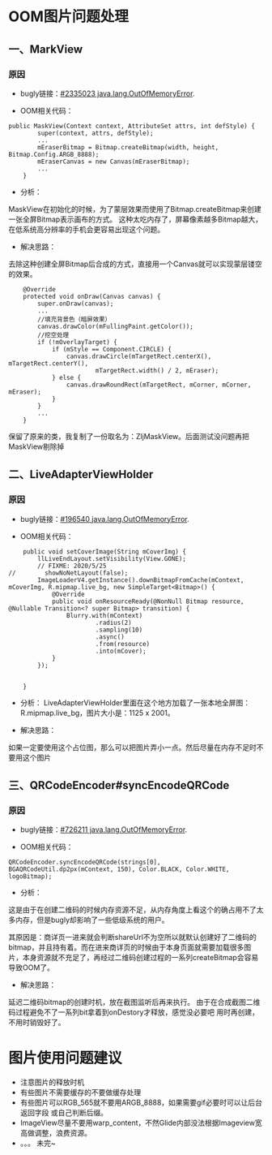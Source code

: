 # OOM图片问题处理

## 一、MarkView

### 原因
 -  bugly链接：[#2335023 java.lang.OutOfMemoryError](https://bugly.qq.com/v2/crash-reporting/crashes/2fb12c6c7d/2335023?pid=1).

 -  OOM相关代码：
```
public MaskView(Context context, AttributeSet attrs, int defStyle) {
        super(context, attrs, defStyle);
        ...
        mEraserBitmap = Bitmap.createBitmap(width, height, Bitmap.Config.ARGB_8888);
        mEraserCanvas = new Canvas(mEraserBitmap);
        ...
    }

```
 - 分析：

  MaskView在初始化的时候，为了蒙层效果而使用了Bitmap.createBitmap来创建一张全屏Bitmap表示画布的方式。
这种太吃内存了，屏幕像素越多Bitmap越大，在低系统高分辨率的手机会更容易出现这个问题。

 - 解决思路：

  去除这种创建全屏Bitmap后合成的方式，直接用一个Canvas就可以实现蒙层镂空的效果。
```
    @Override
    protected void onDraw(Canvas canvas) {
        super.onDraw(canvas);
        ...
        //填充背景色（暗屏效果）
        canvas.drawColor(mFullingPaint.getColor());
        //挖空处理
        if (!mOverlayTarget) {
            if (mStyle == Component.CIRCLE) {
                canvas.drawCircle(mTargetRect.centerX(), mTargetRect.centerY(),
                        mTargetRect.width() / 2, mEraser);
            } else {
                canvas.drawRoundRect(mTargetRect, mCorner, mCorner, mEraser);
            }
        }
        ...
    }
```
 保留了原来的类，我复制了一份取名为：ZljMaskView。后面测试没问题再把MaskView剔除掉


## 二、LiveAdapterViewHolder
### 原因
 -  bugly链接：[#196540 java.lang.OutOfMemoryError](https://bugly.qq.com/v2/crash-reporting/crashes/2fb12c6c7d/196540?pid=1).

 - OOM相关代码：
```
    public void setCoverImage(String mCoverImg) {
        llLiveEndLayout.setVisibility(View.GONE);
        // FIXME: 2020/5/25 
//        showNoNetLayout(false);
        ImageLoaderV4.getInstance().downBitmapFromCache(mContext, mCoverImg, R.mipmap.live_bg, new SimpleTarget<Bitmap>() {
            @Override
            public void onResourceReady(@NonNull Bitmap resource, @Nullable Transition<? super Bitmap> transition) {
                Blurry.with(mContext)
                        .radius(2)
                        .sampling(10)
                        .async()
                        .from(resource)
                        .into(mCover);
            }
        });


    }
```
 - 分析：
  LiveAdapterViewHolder里面在这个地方加载了一张本地全屏图：R.mipmap.live_bg，图片大小是：1125 x 2001。

 - 解决思路：

 如果一定要使用这个占位图，那么可以把图片弄小一点。然后尽量在内存不足时不要用这个图片


## 三、QRCodeEncoder#syncEncodeQRCode
### 原因
 -  bugly链接：[#726211 java.lang.OutOfMemoryError](https://bugly.qq.com/v2/crash-reporting/crashes/2fb12c6c7d/726211?pid=1).

 - OOM相关代码：

```
QRCodeEncoder.syncEncodeQRCode(strings[0], BGAQRCodeUtil.dp2px(mContext, 150), Color.BLACK, Color.WHITE, logoBitmap);
```
 - 分析：

  这是由于在创建二维码的时候内存资源不足，从内存角度上看这个的确占用不了太多内存，但是bugly却影响了一些低级系统的用户。

  其原因是：商详页一进来就会判断shareUrl不为空所以就默认创建好了二维码的bitmap，并且持有着。而在进来商详页的时候由于本身页面就需要加载很多图片，本身资源就不充足了，再经过二维码创建过程的一系列createBitmap会容易导致OOM了。

 - 解决思路：

 延迟二维码bitmap的创建时机，放在截图监听后再来执行。
 由于在合成截图二维码过程避免不了一系列bit拿着到onDestory才释放，感觉没必要吧 用时再创建，不用时销毁好了。


# 图片使用问题建议

 - 注意图片的释放时机
 - 有些图片不需要缓存的不要做缓存处理
 - 有些图片可以RGB_565就不要用ARGB_8888，如果需要gif必要时可以让后台返回字段 或自己判断后缀。
 - ImageView尽量不要用warp_content，不然Glide内部没法根据Imageview宽高做调整，浪费资源。
 - 。。。
未完~

